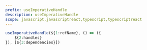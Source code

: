 ```yaml
---
prefix: useImperativeHandle
description: useImperativeHandle
scope: javascript,javascriptreact,typescript,typescriptreact
---
```


```javascript
useImperativeHandle(${1:refName}, () => ({
	${2:handles}
}), [${3:dependencies}])
```
